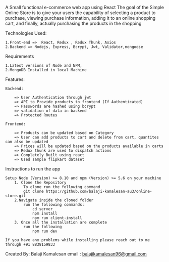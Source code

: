 A Small functional e-commerce web app using React 
The goal of the Simple Online Store is to give your users the capability of selecting a product to purchase, viewing purchase information, adding it to an online shopping cart, and finally, actually purchasing the products in the shopping 

Technologies Used:

    1.Front-end =>  React, Redux , Redux Thunk, Axios
    2.Backend => Nodejs, Express, Bcrypt, Jwt, Validator,mongoose
  
 Requirements 
 
    1.Latest versions of Node and NPM,
    2.MongoDB Installed in local Machine
  
Features:

    Backend:

        => User Authentication through jwt
        => API to Provide products to frontend (If Authenticated)
        => Passwords are hashed using bcrypt
        => validation of data in backend
        => Protected Routes
    
    Frontend:

        => Products can be updated based on Category
        => User can add products to cart and delete from cart, quantites can also be updated
        => Prices will be updated based on the products available in carts
        => Redux thunk are used to dispatch actions
        => Completely Built using react
        => Used sample flipkart dataset
        
Instructions to run the app

    Setup Node (Version) >= 8.10 and npm (Version) >= 5.6 on your machine
        1. Clone the Repository
            To clone run the following command
            git clone https://github.com/balaji-kamalesan-au3/online-store.git
        2.Navigate inside the cloned folder
            run the following commands:
                cd server
                npm install
                npm run client-install
        3. Once all the installation are complete
            run the following
                npm run dev

    If you have any problems while installing please reach out to me through +91 8838159833


Created By:
Balaji Kamalesan
email : balajikamalesan96@gmail.com